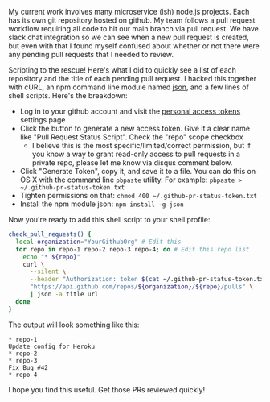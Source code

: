 My current work involves many microservice (ish) node.js projects. Each has its own git repository hosted on github. My team follows a pull request workflow requiring all code to hit our main branch via pull request. We have slack chat integration so we can see when a new pull request is created, but even with that I found myself confused about whether or not there were any pending pull requests that I needed to review.

Scripting to the rescue! Here's what I did to quickly see a list of each repository and the title of each pending pull request. I hacked this together with cURL, an npm command line module named [json](https://www.npmjs.com/package/json),  and a few lines of shell scripts. Here's the breakdown:

- Log in to your github account and visit the [personal access tokens](https://github.com/settings/tokens) settings page
- Click the button to generate a new access token. Give it a clear name like "Pull Request Status Script". Check the "repo" scope checkbox
  - I believe this is the most specific/limited/correct permission, but if you know a way to grant read-only access to pull requests in a private repo, please let me know via disqus comment below.
- Click "Generate Token", copy it, and save it to a file. You can do this on OS X with the command line `pbpaste` utility. For example: `pbpaste > ~/.github-pr-status-token.txt`
- Tighten permissions on that: `chmod 400 ~/.github-pr-status-token.txt`
- Install the npm module json: `npm install -g json`

Now you're ready to add this shell script to your shell profile:

```sh
check_pull_requests() {
  local organization="YourGithubOrg" # Edit this
  for repo in repo-1 repo-2 repo-3 repo-4; do # Edit this repo list
    echo "* ${repo}"
    curl \
      --silent \
      --header "Authorization: token $(cat ~/.github-pr-status-token.txt)" \
      "https://api.github.com/repos/${organization}/${repo}/pulls" \
      | json -a title url
  done
}
```

The output will look something like this:

```
* repo-1
Update config for Heroku
* repo-2
* repo-3
Fix Bug #42
* repo-4
```

I hope you find this useful. Get those PRs reviewed quickly!
